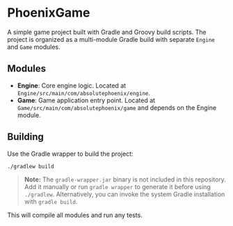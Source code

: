 # PhoenixGame

A simple game project built with Gradle and Groovy build scripts. The project is organized as a multi-module Gradle build with separate `Engine` and `Game` modules.

## Modules

- **Engine**: Core engine logic. Located at `Engine/src/main/com/absolutephoenix/engine`.
- **Game**: Game application entry point. Located at `Game/src/main/com/absolutephoenix/game` and depends on the Engine module.

## Building

Use the Gradle wrapper to build the project:

```bash
./gradlew build
```

> **Note:** The `gradle-wrapper.jar` binary is not included in this repository. Add it manually or run `gradle wrapper` to generate it before using `./gradlew`. Alternatively, you can invoke the system Gradle installation with `gradle build`.

This will compile all modules and run any tests.
